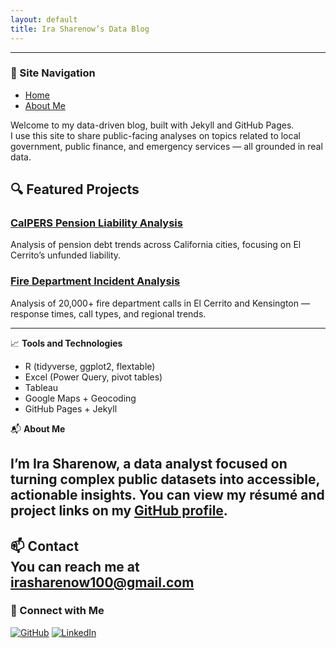 ```yaml
---
layout: default
title: Ira Sharenow’s Data Blog
---
```

---

### 📌 Site Navigation

- [Home](/)
- [About Me](/about/)

Welcome to my data-driven blog, built with Jekyll and GitHub Pages.  
I use this site to share public-facing analyses on topics related to local government, public finance, and emergency services — all grounded in real data.

## 🔍 Featured Projects

### [CalPERS Pension Liability Analysis](/calpers-ual-analysis/)
Analysis of pension debt trends across California cities, focusing on El Cerrito’s unfunded liability.
### [Fire Department Incident Analysis](/fire-department-analysis/)
Analysis of 20,000+ fire department calls in El Cerrito and Kensington — response times, call types, and regional trends.


---

📈 **Tools and Technologies**

- R (tidyverse, ggplot2, flextable)  
- Excel (Power Query, pivot tables)  
- Tableau  
- Google Maps + Geocoding  
- GitHub Pages + Jekyll

📬 **About Me**

I’m Ira Sharenow, a data analyst focused on turning complex public datasets into accessible, actionable insights. You can view my résumé and project links on my [GitHub profile](https://github.com/IraSharenow100).
---

📫 **Contact**  
You can reach me at [irasharenow100@gmail.com](mailto:irasharenow100@gmail.com)
---

### 🔗 Connect with Me

[![GitHub](https://img.shields.io/badge/GitHub-100000?style=flat&logo=github&logoColor=white)](https://github.com/IraSharenow100)
[![LinkedIn](https://img.shields.io/badge/LinkedIn-0A66C2?style=flat&logo=linkedin&logoColor=white)](https://www.linkedin.com/in/irasharenow)
